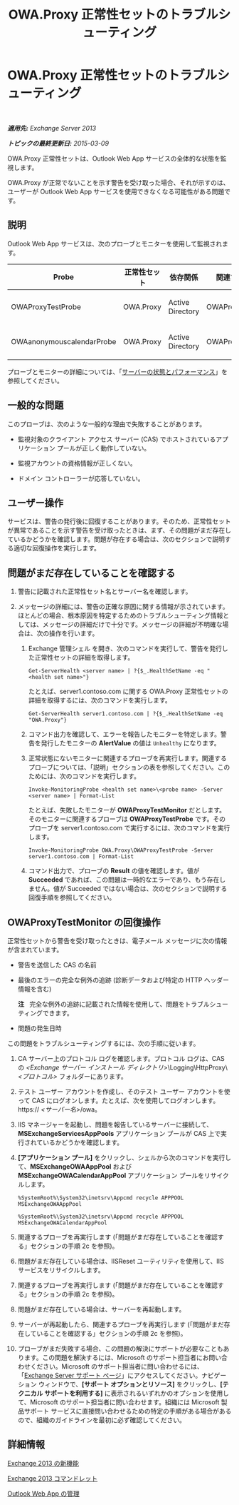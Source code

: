 ﻿---
title: OWA.Proxy 正常性セットのトラブルシューティング
TOCTitle: OWA.Proxy 正常性セットのトラブルシューティング
ms:assetid: 1eaa26ad-b489-402a-ad2d-bfae3b083f42
ms:mtpsurl: https://technet.microsoft.com/ja-jp/library/ms.exch.scom.owa.proxy(v=EXCHG.150)
ms:contentKeyID: 53181819
ms.date: 01/28/2016
mtps_version: v=EXCHG.150
ms.translationtype: HT
---

# OWA.Proxy 正常性セットのトラブルシューティング

 

_**適用先:** Exchange Server 2013_

_**トピックの最終更新日:** 2015-03-09_

OWA.Proxy 正常性セットは、Outlook Web App サービスの全体的な状態を監視します。

OWA.Proxy が正常でないことを示す警告を受け取った場合、それが示すのは、ユーザーが Outlook Web App サービスを使用できなくなる可能性がある問題です。

## 説明

Outlook Web App サービスは、次のプローブとモニターを使用して監視されます。


<table>
<colgroup>
<col style="width: 25%" />
<col style="width: 25%" />
<col style="width: 25%" />
<col style="width: 25%" />
</colgroup>
<thead>
<tr class="header">
<th>Probe</th>
<th>正常性セット</th>
<th>依存関係</th>
<th>関連するモニター</th>
</tr>
</thead>
<tbody>
<tr class="odd">
<td><p>OWAProxyTestProbe</p></td>
<td><p>OWA.Proxy</p></td>
<td><p>Active Directory</p></td>
<td><p>OWAProxyTestMonitor</p></td>
</tr>
<tr class="even">
<td><p>OWAanonymouscalendarProbe</p></td>
<td><p>OWA.Proxy</p></td>
<td><p>Active Directory</p></td>
<td><p>OWAProxyTestMonitor</p></td>
</tr>
</tbody>
</table>


プローブとモニターの詳細については、「[サーバーの状態とパフォーマンス](https://technet.microsoft.com/ja-jp/library/jj150551\(v=exchg.150\))」を参照してください。

## 一般的な問題

このプローブは、次のような一般的な理由で失敗することがあります。

  - 監視対象のクライアント アクセス サーバー (CAS) でホストされているアプリケーション プールが正しく動作していない。

  - 監視アカウントの資格情報が正しくない。

  - ドメイン コントローラーが応答していない。

## ユーザー操作

サービスは、警告の発行後に回復することがあります。そのため、正常性セットが異常であることを示す警告を受け取ったときは、まず、その問題がまだ存在しているかどうかを確認します。問題が存在する場合は、次のセクションで説明する適切な回復操作を実行します。

## 問題がまだ存在していることを確認する

1.  警告に記載された正常性セット名とサーバー名を確認します。

2.  メッセージの詳細には、警告の正確な原因に関する情報が示されています。ほとんどの場合、根本原因を特定するためのトラブルシューティング情報としては、メッセージの詳細だけで十分です。メッセージの詳細が不明確な場合は、次の操作を行います。
    
    1.  Exchange 管理シェル を開き、次のコマンドを実行して、警告を発行した正常性セットの詳細を取得します。
        
            Get-ServerHealth <server name> | ?{$_.HealthSetName -eq "<health set name>"}
        
        たとえば、server1.contoso.com に関する OWA.Proxy 正常性セットの詳細を取得するには、次のコマンドを実行します。
        
            Get-ServerHealth server1.contoso.com | ?{$_.HealthSetName -eq "OWA.Proxy"}
    
    2.  コマンド出力を確認して、エラーを報告したモニターを特定します。警告を発行したモニターの **AlertValue** の値は `Unhealthy` になります。
    
    3.  正常状態にないモニターに関連するプローブを再実行します。関連するプローブについては、「説明」セクションの表を参照してください。このためには、次のコマンドを実行します。
        
            Invoke-MonitoringProbe <health set name>\<probe name> -Server <server name> | Format-List
        
        たとえば、失敗したモニターが **OWAProxyTestMonitor** だとします。そのモニターに関連するプローブは **OWAProxyTestProbe** です。そのプローブを server1.contoso.com で実行するには、次のコマンドを実行します。
        
            Invoke-MonitoringProbe OWA.Proxy\OWAProxyTestProbe -Server server1.contoso.com | Format-List
    
    4.  コマンド出力で、プローブの **Result** の値を確認します。値が **Succeeded** であれば、この問題は一時的なエラーであり、もう存在しません。値が Succeeded ではない場合は、次のセクションで説明する回復手順を参照してください。

## OWAProxyTestMonitor の回復操作

正常性セットから警告を受け取ったときは、電子メール メッセージに次の情報が含まれています。

  - 警告を送信した CAS の名前

  - 最後のエラーの完全な例外の追跡 (診断データおよび特定の HTTP ヘッダー情報を含む)  
    
    **注**   完全な例外の追跡に記載された情報を使用して、問題をトラブルシューティングできます。

  - 問題の発生日時

この問題をトラブルシューティングするには、次の手順に従います。

1.  CA サーバー上のプロトコル ログを確認します。プロトコル ログは、CAS の *\<Exchange サーバー インストール ディレクトリ\>*\\Logging\\HttpProxy\\*\<プロトコル\>* フォルダーにあります。

2.  テスト ユーザー アカウントを作成し、そのテスト ユーザー アカウントを使って CAS にログオンします。たとえば、次を使用してログオンします。https:// *\<サーバー名\>*/owa。

3.  IIS マネージャーを起動し、問題を報告しているサーバーに接続して、**MSExchangeServicesAppPools** アプリケーション プールが CAS 上で実行されているかどうかを確認します。

4.  **\[アプリケーション プール\]** をクリックし、シェルから次のコマンドを実行して、**MSExchangeOWAAppPool** および **MSExchangeOWACalendarAppPool** アプリケーション プールをリサイクルします。
    
        %SystemRoot%\System32\inetsrv\Appcmd recycle APPPOOL MSExchangeOWAAppPool
    
        %SystemRoot%\System32\inetsrv\Appcmd recycle APPPOOL MSExchangeOWACalendarAppPool

5.  関連するプローブを再実行します (「問題がまだ存在していることを確認する」セクションの手順 2c を参照)。

6.  問題がまだ存在している場合は、IISReset ユーティリティを使用して、IIS サービスをリサイクルします。

7.  関連するプローブを再実行します (「問題がまだ存在していることを確認する」セクションの手順 2c を参照)。

8.  問題がまだ存在している場合は、サーバーを再起動します。

9.  サーバーが再起動したら、関連するプローブを再実行します (「問題がまだ存在していることを確認する」セクションの手順 2c を参照)。

10. プローブがまだ失敗する場合、この問題の解決にサポートが必要なこともあります。この問題を解決するには、Microsoft のサポート担当者にお問い合わせください。Microsoft のサポート担当者に問い合わせるには、「[Exchange Server サポート ページ](http://go.microsoft.com/fwlink/p/?linkid=180809)」にアクセスしてください。ナビゲーション ウィンドウで、**\[サポート オプションとリソース\]** をクリックし、**\[テクニカル サポートを利用する\]** に表示されるいずれかのオプションを使用して、Microsoft のサポート担当者に問い合わせます。組織には Microsoft 製品サポート サービスに直接問い合わせるための特定の手順がある場合があるので、組織のガイドラインを最初に必ず確認してください。

## 詳細情報

[Exchange 2013 の新機能](https://technet.microsoft.com/ja-jp/library/jj150540\(v=exchg.150\))

[Exchange 2013 コマンドレット](https://technet.microsoft.com/ja-jp/library/bb124413\(v=exchg.150\))

[Outlook Web App の管理](https://technet.microsoft.com/ja-jp/3814b665-01e8-4881-9a44-163f14789ee4\(exchg.150\)#managing)

